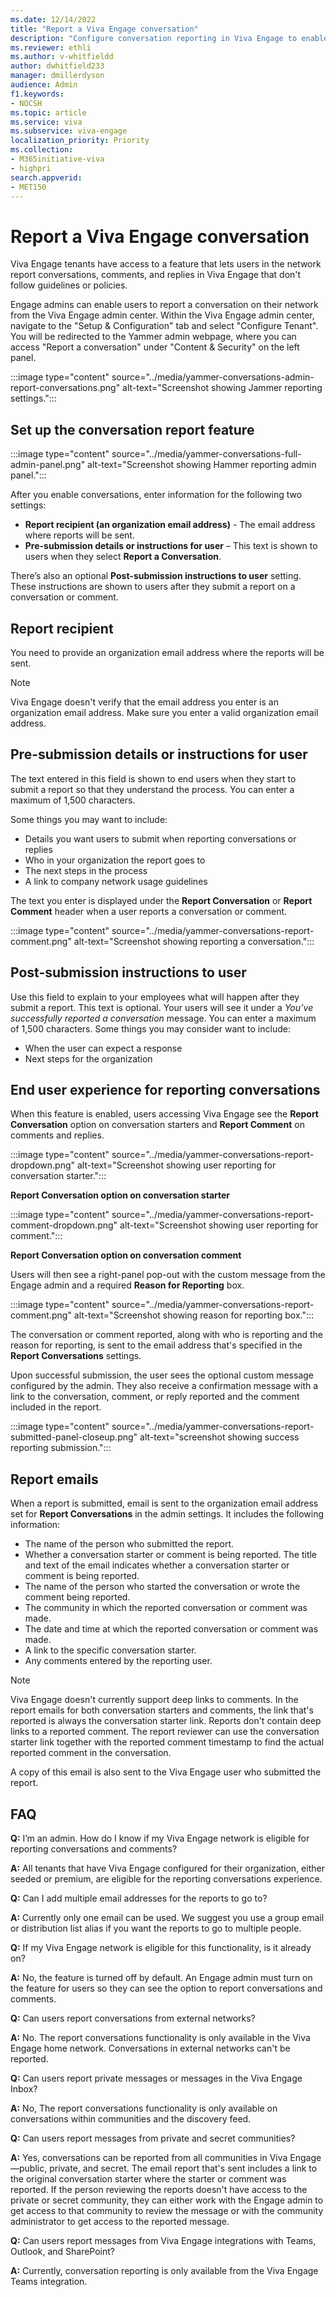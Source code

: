 ```yaml
---
ms.date: 12/14/2022
title: "Report a Viva Engage conversation"
description: "Configure conversation reporting in Viva Engage to enable people to report conversation starter posts and comments that don't follow guidelines or policies."
ms.reviewer: ethli
ms.author: v-whitfieldd
author: dwhitfield233
manager: dmillerdyson
audience: Admin
f1.keywords:
- NOCSH
ms.topic: article
ms.service: viva
ms.subservice: viva-engage
localization_priority: Priority
ms.collection:  
- M365initiative-viva
- highpri
search.appverid:
- MET150
---
```


# Report a Viva Engage conversation

Viva Engage tenants have access to a feature that lets users in the network report conversations, comments, and replies in Viva Engage that don't follow guidelines or policies.

Engage admins can enable users to report a conversation on their network from the Viva Engage admin center. Within the Viva Engage admin center, navigate to the "Setup & Configuration" tab and select "Configure Tenant". You will be redirected to the Yammer admin webpage, where you can access "Report a conversation" under "Content & Security" on the left panel.

:::image type="content" source="../media/yammer-conversations-admin-report-conversations.png" alt-text="Screenshot showing Jammer reporting settings.":::

## Set up the conversation report feature

:::image type="content" source="../media/yammer-conversations-full-admin-panel.png" alt-text="Screenshot showing Hammer reporting admin panel.":::

After you enable conversations, enter information for the following two settings:

- **Report recipient (an organization email address)** - The email address where reports will be sent.
- **Pre-submission details or instructions for user** – This text is shown to users when they select **Report a Conversation**.

There’s also an optional **Post-submission instructions to user** setting. These instructions are shown to users after they submit a report on a conversation or comment.

## Report recipient

You need to provide an organization email address where the reports will be sent.

> [!NOTE]
> Viva Engage doesn't verify that the email address you enter is an organization email address. Make sure you enter a valid organization email address.

## Pre-submission details or instructions for user

The text entered in this field is shown to end users when they start to submit a report so that they understand the process. You can enter a maximum of 1,500 characters.

Some things you may want to include:

- Details you want users to submit when reporting conversations or replies
- Who in your organization the report goes to
- The next steps in the process
- A link to company network usage guidelines

The text you enter is displayed under the **Report Conversation** or **Report Comment** header when a user reports a conversation or comment. 

:::image type="content" source="../media/yammer-conversations-report-comment.png" alt-text="Screenshot showing reporting a conversation.":::

## Post-submission instructions to user

Use this field to explain to your employees what will happen after they submit a report. This text is optional. Your users will see it under a *You’ve successfully reported a conversation* message. You can enter a maximum of 1,500 characters. Some things you may consider want to include:

- When the user can expect a response
- Next steps for the organization 

## End user experience for reporting conversations

When this feature is enabled, users accessing Viva Engage see the **Report Conversation** option on conversation starters and **Report Comment** on comments and replies.

:::image type="content" source="../media/yammer-conversations-report-dropdown.png" alt-text="Screenshot showing user reporting for conversation starter.":::

**Report Conversation option on conversation starter**

:::image type="content" source="../media/yammer-conversations-report-comment-dropdown.png" alt-text="Screenshot showing user reporting for comment.":::

**Report Conversation option on conversation comment**

Users will then see a right-panel pop-out with the custom message from the Engage admin and a required **Reason for Reporting** box.

:::image type="content" source="../media/yammer-conversations-report-comment.png" alt-text="Screenshot showing reason for reporting box.":::

The conversation or comment reported, along with who is reporting and the reason for reporting, is sent to the email address that's specified in the **Report Conversations** settings.

Upon successful submission, the user sees the optional custom message configured by the admin. They also receive a confirmation message with a link to the conversation, comment, or reply reported and the comment included in the report.

:::image type="content" source="../media/yammer-conversations-report-submitted-panel-closeup.png" alt-text="screenshot showing success reporting submission.":::

## Report emails

When a report is submitted, email is sent to the organization email address set for **Report Conversations** in the admin settings. It includes the following information:

- The name of the person who submitted the report.
- Whether a conversation starter or comment is being reported. The title and text of the email indicates whether a conversation starter or comment is being reported.
- The name of the person who started the conversation or wrote the comment being reported.
- The community in which the reported conversation or comment was made.
- The date and time at which the reported conversation or comment was made.
- A link to the specific conversation starter.
- Any comments entered by the reporting user.

> [!NOTE]
> Viva Engage doesn't currently support deep links to comments. In the report emails for both conversation starters and comments, the link that's reported is always the conversation starter link. Reports don't contain deep links to a reported comment. The report reviewer can use the conversation starter link together with the reported comment timestamp to find the actual reported comment in the conversation.

A copy of this email is also sent to the Viva Engage user who submitted the report.

## FAQ

**Q:** I’m an admin. How do I know if my Viva Engage network is eligible for reporting conversations and comments?

**A:** All tenants that have Viva Engage configured for their organization, either seeded or premium, are eligible for the reporting conversations experience.

**Q:** Can I add multiple email addresses for the reports to go to?

**A:** Currently only one email can be used. We suggest you use a group email or distribution list alias if you want the reports to go to multiple people.

**Q:** If my Viva Engage network is eligible for this functionality, is it already on?

**A:** No, the feature is turned off by default. An Engage admin must turn on the feature for users so they can see the option to report conversations and comments.

**Q:** Can users report conversations from external networks?

**A:** No. The report conversations functionality is only available in the Viva Engage home network. Conversations in external networks can't be reported.

**Q:** Can users report private messages or messages in the Viva Engage Inbox?

**A:** No, The report conversations functionality is only available on conversations within communities and the discovery feed.

**Q:** Can users report messages from private and secret communities?

**A:** Yes, conversations can be reported from all communities in Viva Engage—public, private, and secret. The email report that's sent includes a link to the original conversation starter where the starter or comment was reported. If the person reviewing the reports doesn't have access to the private or secret community, they can either work with the Engage admin to get access to that community to review the message or with the community administrator to get access to the reported message.

**Q:** Can users report messages from Viva Engage integrations with Teams, Outlook, and SharePoint?

**A:** Currently, conversation reporting is only available from the Viva Engage Teams integration.
